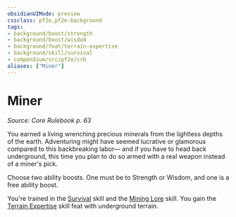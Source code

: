 ```yaml
---
obsidianUIMode: preview
cssclass: pf2e,pf2e-background
tags:
- background/boost/strength
- background/boost/wisdom
- background/feat/terrain-expertise
- background/skill/survival
- compendium/src/pf2e/crb
aliases: ["Miner"]
---
```

# Miner
*Source: Core Rulebook p. 63*  

You earned a living wrenching precious minerals from the lightless depths of the earth. Adventuring might have seemed lucrative or glamorous compared to this backbreaking labor— and if you have to head back underground, this time you plan to do so armed with a real weapon instead of a miner's pick.

Choose two ability boosts. One must be to Strength or Wisdom, and one is a free ability boost.

You're trained in the [Survival](../../skills.md#Survival) skill and the [Mining Lore](../../skills.md#Lore) skill. You gain the [Terrain Expertise](../../feats/terrain-expertise.md) skill feat with underground terrain.